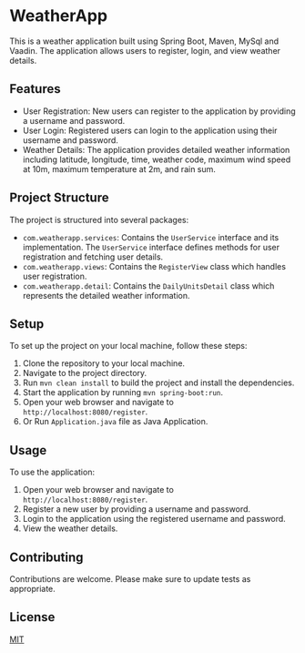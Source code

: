 # WeatherApp

This is a weather application built using Spring Boot, Maven, MySql and Vaadin. The application allows users to register, login, and view weather details.

## Features

- User Registration: New users can register to the application by providing a username and password.
- User Login: Registered users can login to the application using their username and password.
- Weather Details: The application provides detailed weather information including latitude, longitude, time, weather code, maximum wind speed at 10m, maximum temperature at 2m, and rain sum.

## Project Structure

The project is structured into several packages:

- `com.weatherapp.services`: Contains the `UserService` interface and its implementation. The `UserService` interface defines methods for user registration and fetching user details.
- `com.weatherapp.views`: Contains the `RegisterView` class which handles user registration.
- `com.weatherapp.detail`: Contains the `DailyUnitsDetail` class which represents the detailed weather information.

## Setup

To set up the project on your local machine, follow these steps:

1. Clone the repository to your local machine.
2. Navigate to the project directory.
3. Run `mvn clean install` to build the project and install the dependencies.
4. Start the application by running `mvn spring-boot:run`.
5. Open your web browser and navigate to `http://localhost:8080/register`.
6. Or Run `Application.java` file as Java Application.
## Usage

To use the application:

1. Open your web browser and navigate to `http://localhost:8080/register`.
2. Register a new user by providing a username and password.
3. Login to the application using the registered username and password.
4. View the weather details.

## Contributing

Contributions are welcome. Please make sure to update tests as appropriate.

## License

[MIT](https://choosealicense.com/licenses/mit/)